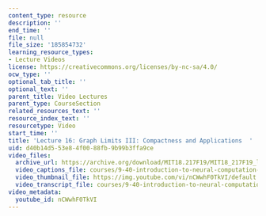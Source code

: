 ```yaml
---
content_type: resource
description: ''
end_time: ''
file: null
file_size: '185854732'
learning_resource_types:
- Lecture Videos
license: https://creativecommons.org/licenses/by-nc-sa/4.0/
ocw_type: ''
optional_tab_title: ''
optional_text: ''
parent_title: Video Lectures
parent_type: CourseSection
related_resources_text: ''
resource_index_text: ''
resourcetype: Video
start_time: ''
title: 'Lecture 16: Graph Limits III: Compactness and Applications  '
uid: d40b14d5-53e8-4f00-88fb-9b99b3ffa9ce
video_files:
  archive_url: https://archive.org/download/MIT18.217F19/MIT18_217F19_lec16_300k.mp4
  video_captions_file: courses/9-40-introduction-to-neural-computation-spring-2018/nCWwhF0TkVI_captions.vtt
  video_thumbnail_file: https://img.youtube.com/vi/nCWwhF0TkVI/default.jpg
  video_transcript_file: courses/9-40-introduction-to-neural-computation-spring-2018/nCWwhF0TkVI_transcript.pdf
video_metadata:
  youtube_id: nCWwhF0TkVI
---
```

